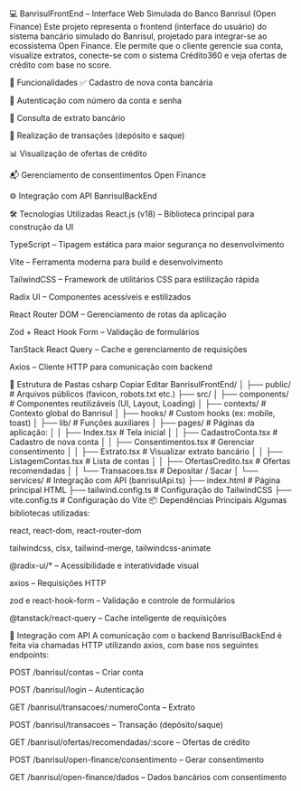 💻 BanrisulFrontEnd – Interface Web Simulada do Banco Banrisul (Open Finance)
Este projeto representa o frontend (interface do usuário) do sistema bancário simulado do Banrisul, projetado para integrar-se ao ecossistema Open Finance. Ele permite que o cliente gerencie sua conta, visualize extratos, conecte-se com o sistema Crédito360 e veja ofertas de crédito com base no score.

🧩 Funcionalidades
✅ Cadastro de nova conta bancária

🔐 Autenticação com número da conta e senha

📄 Consulta de extrato bancário

💸 Realização de transações (depósito e saque)

📊 Visualização de ofertas de crédito

📬 Gerenciamento de consentimentos Open Finance

⚙️ Integração com API BanrisulBackEnd

🛠️ Tecnologias Utilizadas
React.js (v18) – Biblioteca principal para construção da UI

TypeScript – Tipagem estática para maior segurança no desenvolvimento

Vite – Ferramenta moderna para build e desenvolvimento

TailwindCSS – Framework de utilitários CSS para estilização rápida

Radix UI – Componentes acessíveis e estilizados

React Router DOM – Gerenciamento de rotas da aplicação

Zod + React Hook Form – Validação de formulários

TanStack React Query – Cache e gerenciamento de requisições

Axios – Cliente HTTP para comunicação com backend

📁 Estrutura de Pastas
csharp
Copiar
Editar
BanrisulFrontEnd/
│
├── public/                  # Arquivos públicos (favicon, robots.txt etc.)
├── src/
│   ├── components/          # Componentes reutilizáveis (UI, Layout, Loading)
│   ├── contexts/            # Contexto global do Banrisul
│   ├── hooks/               # Custom hooks (ex: mobile, toast)
│   ├── lib/                 # Funções auxiliares
│   ├── pages/               # Páginas da aplicação:
│   │   ├── Index.tsx              # Tela inicial
│   │   ├── CadastroConta.tsx      # Cadastro de nova conta
│   │   ├── Consentimentos.tsx     # Gerenciar consentimento
│   │   ├── Extrato.tsx            # Visualizar extrato bancário
│   │   ├── ListagemContas.tsx    # Lista de contas
│   │   ├── OfertasCredito.tsx    # Ofertas recomendadas
│   │   └── Transacoes.tsx        # Depositar / Sacar
│   └── services/           # Integração com API (banrisulApi.ts)
├── index.html              # Página principal HTML
├── tailwind.config.ts      # Configuração do TailwindCSS
├── vite.config.ts          # Configuração do Vite
📦 Dependências Principais
Algumas bibliotecas utilizadas:

react, react-dom, react-router-dom

tailwindcss, clsx, tailwind-merge, tailwindcss-animate

@radix-ui/* – Acessibilidade e interatividade visual

axios – Requisições HTTP

zod e react-hook-form – Validação e controle de formulários

@tanstack/react-query – Cache inteligente de requisições


🔄 Integração com API
A comunicação com o backend BanrisulBackEnd é feita via chamadas HTTP utilizando axios, com base nos seguintes endpoints:

POST /banrisul/contas – Criar conta

POST /banrisul/login – Autenticação

GET /banrisul/transacoes/:numeroConta – Extrato

POST /banrisul/transacoes – Transação (depósito/saque)

GET /banrisul/ofertas/recomendadas/:score – Ofertas de crédito

POST /banrisul/open-finance/consentimento – Gerar consentimento

GET /banrisul/open-finance/dados – Dados bancários com consentimento